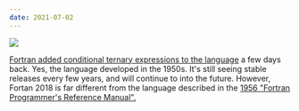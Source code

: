 ```yaml
---
date: 2021-07-02
---
```


![][giphy]

[Fortran added conditional ternary expressions to the language][1]
a few days back.  Yes, the language developed in the 1950s.
It's still seeing stable releases every few years, and will continue to
into the future.  However, Fortan 2018 is far different from the
language described in the [1956 "Fortran Programmer's Reference Manual".][2]


[giphy]: https://media.giphy.com/media/3ov9jNziFTMfzSumAw/giphy.gif

[1]: https://j3-fortran.org/doc/year/21/21-157r2.txt
[2]: http://bitsavers.informatik.uni-stuttgart.de/pdf/ibm/704/704_FortranProgRefMan_Oct56.pdf
[3]: https://en.wikipedia.org/wiki/Computer_programming_in_the_punched_card_era#/media/File:FortranCardPROJ039.agr.jpg